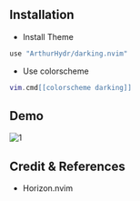## Installation
* Install Theme
```lua
use "ArthurHydr/darking.nvim"
```
* Use colorscheme
```lua
vim.cmd[[colorscheme darking]] 
```
## Demo

![1](https://i.imgur.com/7HRmbKZ.png) 

## Credit & References
* Horizon.nvim
